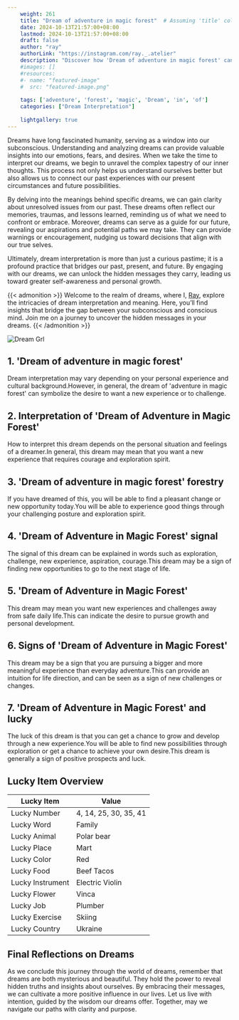 ```yaml
---
    weight: 261
    title: "Dream of adventure in magic forest"  # Assuming 'title' column exists
    date: 2024-10-13T21:57:00+08:00
    lastmod: 2024-10-13T21:57:00+08:00
    draft: false
    author: "ray"
    authorLink: "https://instagram.com/ray._.atelier"
    description: "Discover how 'Dream of adventure in magic forest' can interpret your future and uncover its significant meanings in your life."
    #images: []
    #resources:
    #- name: "featured-image"
    #  src: "featured-image.png"
    
    tags: ['adventure', 'forest', 'magic', 'Dream', 'in', 'of']
    categories: ["Dream Interpretation"]
    
    lightgallery: true
---
```

    
Dreams have long fascinated humanity, serving as a window into our subconscious. Understanding and analyzing dreams can provide valuable insights into our emotions, fears, and desires. When we take the time to interpret our dreams, we begin to unravel the complex tapestry of our inner thoughts. This process not only helps us understand ourselves better but also allows us to connect our past experiences with our present circumstances and future possibilities.

By delving into the meanings behind specific dreams, we can gain clarity about unresolved issues from our past. These dreams often reflect our memories, traumas, and lessons learned, reminding us of what we need to confront or embrace. Moreover, dreams can serve as a guide for our future, revealing our aspirations and potential paths we may take. They can provide warnings or encouragement, nudging us toward decisions that align with our true selves.

Ultimately, dream interpretation is more than just a curious pastime; it is a profound practice that bridges our past, present, and future. By engaging with our dreams, we can unlock the hidden messages they carry, leading us toward greater self-awareness and personal growth.

{{< admonition >}}
Welcome to the realm of dreams, where I, [Ray](https://instagram.com/ray._.atelier), explore the intricacies of dream interpretation and meaning. Here, you’ll find insights that bridge the gap between your subconscious and conscious mind. Join me on a journey to uncover the hidden messages in your dreams.
{{< /admonition >}}

![Dream Grl](https://cdn.pixabay.com/photo/2017/11/02/03/35/gothic-2910057_1280.jpg "Dream Grl")

## 1. 'Dream of adventure in magic forest'
Dream interpretation may vary depending on your personal experience and cultural background.However, in general, the dream of 'adventure in magic forest' can symbolize the desire to want a new experience or to challenge.

## 2. Interpretation of 'Dream of Adventure in Magic Forest'
How to interpret this dream depends on the personal situation and feelings of a dreamer.In general, this dream may mean that you want a new experience that requires courage and exploration spirit.

## 3. 'Dream of adventure in magic forest' forestry
If you have dreamed of this, you will be able to find a pleasant change or new opportunity today.You will be able to experience good things through your challenging posture and exploration spirit.

## 4. 'Dream of Adventure in Magic Forest' signal
The signal of this dream can be explained in words such as exploration, challenge, new experience, aspiration, courage.This dream may be a sign of finding new opportunities to go to the next stage of life.

## 5. 'Dream of Adventure in Magic Forest'
This dream may mean you want new experiences and challenges away from safe daily life.This can indicate the desire to pursue growth and personal development.

## 6. Signs of 'Dream of Adventure in Magic Forest'
This dream may be a sign that you are pursuing a bigger and more meaningful experience than everyday adventure.This can provide an intuition for life direction, and can be seen as a sign of new challenges or changes.

## 7. 'Dream of Adventure in Magic Forest' and lucky
The luck of this dream is that you can get a chance to grow and develop through a new experience.You will be able to find new possibilities through exploration or get a chance to achieve your own desire.This dream is generally a sign of positive prospects and luck.

## Lucky Item Overview
| Lucky Item          | Value              |
|---------------|--------------------|
| Lucky Number        | 4, 14, 25, 30, 35, 41  |
| Lucky Word          | Family |
| Lucky Animal        | Polar bear |
| Lucky Place         | Mart     |
| Lucky Color         | Red     |
| Lucky Food          | Beef Tacos      |
| Lucky Instrument    | Electric Violin |
| Lucky Flower        | Vinca    |
| Lucky Job           | Plumber       |
| Lucky Exercise      | Skiing  |
| Lucky Country       | Ukraine    |


##  Final Reflections on Dreams

As we conclude this journey through the world of dreams, remember that dreams are both mysterious and beautiful. They hold the power to reveal hidden truths and insights about ourselves. By embracing their messages, we can cultivate a more positive influence in our lives. Let us live with intention, guided by the wisdom our dreams offer. Together, may we navigate our paths with clarity and purpose.
